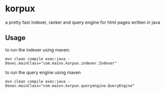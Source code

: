 # korpux
a pretty fast indexer, ranker and query engine for html pages written in java

## Usage

to run the indexer using maven:

```
mvn clean compile exec:java -Dexec.mainClass="com.mazxn.korpux.indexer.Indexer"
```

to run the query engine using maven

```
mvn clean compile exec:java -Dexec.mainClass="com.mazxn.korpux.queryengine.QueryEngine"
```
